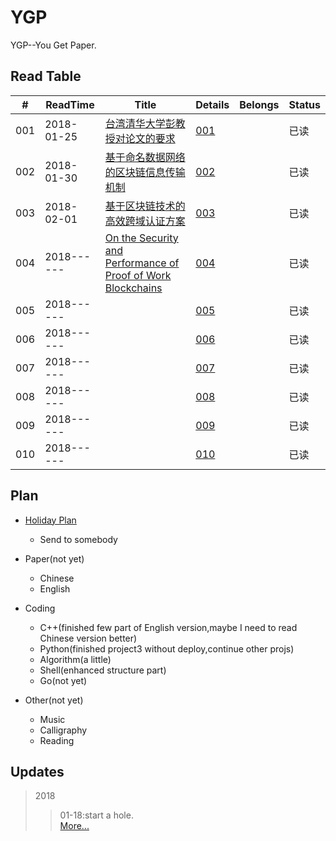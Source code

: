 # YGP
YGP--You Get Paper.


## Read Table

| # | ReadTime | Title | Details | Belongs | Status |
|---|----------|-------|---------|---------|--------|
|001|2018-01-25|[台湾清华大学彭教授对论文的要求](https://github.com/i0Ek3/YGP/blob/master/paper/%E5%8F%B0%E6%B9%BE%E6%B8%85%E5%8D%8E%E5%A4%A7%E5%AD%A6%E5%BD%AD%E6%95%99%E6%8E%88%E5%AF%B9%E8%AE%BA%E6%96%87%E7%9A%84%E8%A6%81%E6%B1%82.pdf) | [001](https://github.com/i0Ek3/YGP/blob/master/paper/details/001.md) | |已读|
|002|2018-01-30|[基于命名数据网络的区块链信息传输机制](http://www.infocomm-journal.com/txxb/CN/article/openArticlePDFabs.jsp?id=166912) | [002](https://github.com/i0Ek3/YGP/blob/master/paper/details/002.md) | |已读|
|003|2018-02-01|[基于区块链技术的高效跨域认证方案]() | [003](https://github.com/i0Ek3/YGP/blob/master/paper/details/003.md) | |已读|
|004|2018------|[On the Security and Performance of Proof of Work Blockchains]() | [004](https://github.com/i0Ek3/YGP/blob/master/paper/details/004.md) | |已读|
|005|2018------|[]() | [005](https://github.com/i0Ek3/YGP/blob/master/paper/details/005.md) | |已读|
|006|2018------|[]() | [006](https://github.com/i0Ek3/YGP/blob/master/paper/details/006.md) | |已读|
|007|2018------|[]() | [007](https://github.com/i0Ek3/YGP/blob/master/paper/details/007.md) | |已读|
|008|2018------|[]() | [008](https://github.com/i0Ek3/YGP/blob/master/paper/details/008.md) | |已读|
|009|2018------|[]() | [009](https://github.com/i0Ek3/YGP/blob/master/paper/details/009.md) | |已读|
|010|2018------|[]() | [010](https://github.com/i0Ek3/YGP/blob/master/paper/details/010.md) | |已读|


## Plan

- [Holiday Plan](https://github.com/i0Ek3/YGP/blob/master/plan.md)
    - Send to somebody

- Paper(not yet)
    - Chinese
    - English

- Coding
    - C++(finished few part of English version,maybe I need to read Chinese version better)
    - Python(finished project3 without deploy,continue other projs)
    - Algorithm(a little)
    - Shell(enhanced structure part)
    - Go(not yet)

- Other(not yet)
    - Music
    - Calligraphy
    - Reading


## Updates

>2018
>>01-18:start a hole.<br>
>> [More...](https://github.com/i0Ek3/YGP/blob/master/updates.md)
